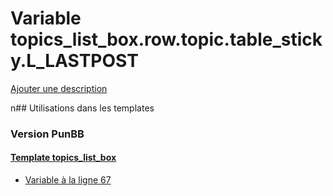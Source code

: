 # Variable topics_list_box.row.topic.table_sticky.L_LASTPOST
[Ajouter une description](https://fa-tvars.appspot.com/topics_list_box.row.topic.table_sticky.L_LASTPOST)

n## Utilisations dans les templates

### Version PunBB

#### [Template topics_list_box](punbb/topics_list_box.md)
* [Variable à la ligne 67](../punbb/topics_list_box.tpl#L67)
